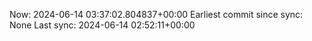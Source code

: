 Now: 2024-06-14 03:37:02.804837+00:00 Earliest commit since sync: None Last sync: 2024-06-14 02:52:11+00:00

